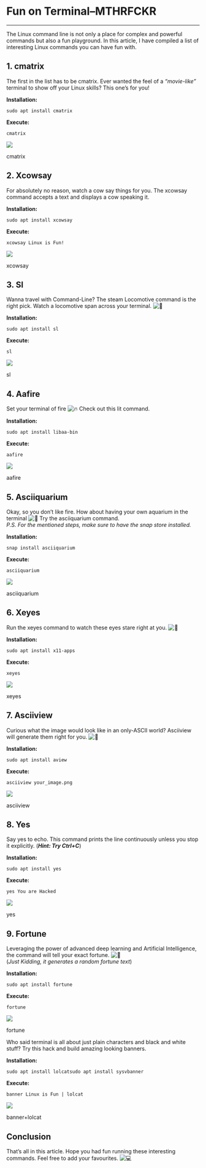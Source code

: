# Fun on Terminal–MTHRFCKR

---

The Linux command line is not only a place for complex and powerful commands but also a fun playground. In this article, I have compiled a list of interesting Linux commands you can have fun with.

## **1. cmatrix**

The first in the list has to be cmatrix. Ever wanted the feel of a *“movie-like”* terminal to show off your Linux skills? This one’s for you!

**Installation:**

```
sudo apt install cmatrix
```

**Execute:**

```
cmatrix
```

![](https://miro.medium.com/max/515/1*4cYfJQdp7vRn2F0wAtC6Aw.gif)

cmatrix

## 2. Xcowsay

For absolutely no reason, watch a cow say things for you. The xcowsay command accepts a text and displays a cow speaking it.

**Installation:**

```
sudo apt install xcowsay
```

**Execute:**

```
xcowsay Linux is Fun!
```

![](https://miro.medium.com/max/700/1*vO6l762iWRgJr1d3eHBYmg.png)

xcowsay

## 3. Sl

Wanna travel with Command-Line? The steam Locomotive command is the right pick. Watch a locomotive span across your terminal. ![🚂](https://s.w.org/images/core/emoji/14.0.0/svg/1f682.svg)

**Installation:**

```
sudo apt install sl
```

**Execute:**

```
sl
```

![](https://miro.medium.com/max/600/1*zLgsyROll3t5z-GnOnPPUg.gif)

sl

## 4. Aafire

Set your terminal of fire ![🔥](https://s.w.org/images/core/emoji/14.0.0/svg/1f525.svg) Check out this lit command.

**Installation:**

```
sudo apt install libaa-bin
```

**Execute:**

```
aafire
```

![](https://miro.medium.com/max/600/1*Z-KwnZqPwVBJ6hHWpErSyg.gif)

aafire

## 5. Asciiquarium

Okay, so you don’t like fire. How about having your own aquarium in the terminal ![🌊](https://s.w.org/images/core/emoji/14.0.0/svg/1f30a.svg) Try the asciiquarium command.  
*P.S. For the mentioned steps, make sure to have the snap store installed.*

**Installation:**

```
snap install asciiquarium
```

**Execute:**

```
asciiquarium
```

![](https://miro.medium.com/max/600/1*IVlUwT4Q0upAzJYYHoGVlA.gif)

asciiquarium

## 6. Xeyes

Run the xeyes command to watch these eyes stare right at you. ![👀](https://s.w.org/images/core/emoji/14.0.0/svg/1f440.svg)

**Installation:**

```
sudo apt install x11-apps
```

**Execute:**

```
xeyes
```

![](https://miro.medium.com/max/250/1*sS_C086E37kAKVXxhF3j1Q.gif)

xeyes

## 7. Asciiview

Curious what the image would look like in an only-ASCII world? Asciiview will generate them right for you. ![🤖](https://s.w.org/images/core/emoji/14.0.0/svg/1f916.svg)

**Installation:**

```
sudo apt install aview
```

**Execute:**

```
asciiview your_image.png
```

![](https://miro.medium.com/max/700/1*A2C29TGPA5ex5o_Oihwx6w.png)

asciiview

## 8. Yes

Say yes to echo. This command prints the line continuously unless you stop it explicitly. (***Hint: Try Ctrl+C***)

**Installation:**

```
sudo apt install yes
```

**Execute:**

```
yes You are Hacked
```

![](https://miro.medium.com/max/700/1*mBhoChUuCOZHzQcvbD6H1g.png)

yes

## 9. Fortune

Leveraging the power of advanced deep learning and Artificial Intelligence, the command will tell your exact fortune. ![🔮](https://s.w.org/images/core/emoji/14.0.0/svg/1f52e.svg)  
(*Just Kidding, it generates a random fortune text*)

**Installation:**

```
sudo apt install fortune
```

**Execute:**

```
fortune
```

![](https://miro.medium.com/max/688/1*Wa3G_9A-xnHv2eH-65w3Uw.png)

fortune

Who said terminal is all about just plain characters and black and white stuff? Try this hack and build amazing looking banners.

**Installation:**

```
sudo apt install lolcatsudo apt install sysvbanner
```

**Execute:**

```
banner Linux is Fun | lolcat
```

![](https://miro.medium.com/max/700/1*q_NtYl3dbiKD8Nxgei6LvA.png)

banner+lolcat

## Conclusion

That’s all in this article. Hope you had fun running these interesting commands. Feel free to add your favourites. ![💻](https://s.w.org/images/core/emoji/14.0.0/svg/1f4bb.svg)
